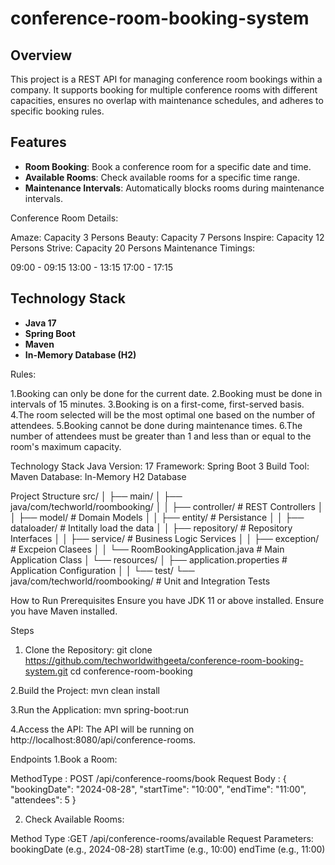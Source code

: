 # conference-room-booking-system

## Overview
This project is a REST API for managing conference room bookings within a company. It supports booking for multiple conference rooms with different capacities, ensures no overlap with maintenance schedules, and adheres to specific booking rules.

## Features
- **Room Booking**: Book a conference room for a specific date and time.
- **Available Rooms**: Check available rooms for a specific time range.
- **Maintenance Intervals**: Automatically blocks rooms during maintenance intervals.

Conference Room Details:

Amaze: Capacity 3 Persons
Beauty: Capacity 7 Persons
Inspire: Capacity 12 Persons
Strive: Capacity 20 Persons
Maintenance Timings:

09:00 - 09:15
13:00 - 13:15
17:00 - 17:15

## Technology Stack
- **Java 17**
- **Spring Boot**
- **Maven**
- **In-Memory Database (H2)**

Rules:

1.Booking can only be done for the current date.
2.Booking must be done in intervals of 15 minutes.
3.Booking is on a first-come, first-served basis.
4.The room selected will be the most optimal one based on the number of attendees.
5.Booking cannot be done during maintenance times.
6.The number of attendees must be greater than 1 and less than or equal to the room's maximum capacity.

Technology Stack
Java Version: 17
Framework: Spring Boot 3
Build Tool: Maven
Database: In-Memory H2 Database

Project Structure
src/
│
├── main/
│   ├── java/com/techworld/roombooking/
│   │   ├── controller/    # REST Controllers
│   │   ├── model/         # Domain Models
│   │   ├── entity/        # Persistance
│   │   ├── dataloader/    # Intitally load the data
│   │   ├── repository/    # Repository Interfaces
│   │   ├── service/       # Business Logic Services
│   │   ├── exception/     # Excpeion Clasees
│   │   └── RoomBookingApplication.java # Main Application Class
│   └── resources/
│       ├── application.properties # Application Configuration
│
│
└── test/
    └── java/com/techworld/roombooking/ # Unit and Integration Tests

How to Run
Prerequisites
Ensure you have JDK 11 or above installed.
Ensure you have Maven installed.

Steps
1. Clone the Repository:
git clone https://github.com/techworldwithgeeta/conference-room-booking-system.git
cd conference-room-booking

2.Build the Project:
mvn clean install

3.Run the Application:
mvn spring-boot:run

4.Access the API: The API will be running on http://localhost:8080/api/conference-rooms.

Endpoints
1.Book a Room:

MethodType : POST /api/conference-rooms/book
Request Body : {
  "bookingDate": "2024-08-28",
  "startTime": "10:00",
  "endTime": "11:00",
  "attendees": 5
}

2. Check Available Rooms:

Method Type :GET /api/conference-rooms/available
Request Parameters:
bookingDate (e.g., 2024-08-28)
startTime (e.g., 10:00)
endTime (e.g., 11:00)




